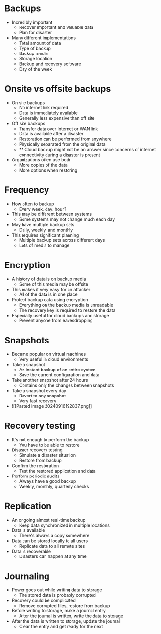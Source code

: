 # Backups
- Incredibly important
	- Recover important and valuable data
	- Plan for disaster
- Many different implementations
	- Total amount of data
	- Type of backup
	- Backup media
	- Storage location
	- Backup and recovery software
	- Day of the week
# Onsite vs offsite backups
- On site backups
	- No internet link required
	- Data is immediately available
	- Generally less expensive than off site
- Off site backups
	- Transfer data over Internet or WAN link
	- Data is available after a disaster
	- Restoration can be performed from anywhere
	- Physically separated from the original data
	- ** Cloud backup might not be an answer since concerns of internet connectivity during a disaster is present
- Organizations often use both
	- More copies of the data
	- More options when restoring
# Frequency
- How often to backup
	- Every week, day, hour?
- This may be different between systems
	- Some systems may not change much each day
- May have multiple backup sets
	- Daily, weekly, and monthly
- This requires significant planning
	- Multiple backup sets across different days
	- Lots of media to manage
# Encryption
- A history of data is on backup media
	- Some of this media may be offsite
- This makes it very easy for an attacker
	- All of the data is in one place
- Protect backup data using encryption
	- Everything on the backup media is unreadable
	- The recovery key is required to restore the data
- Especially useful for cloud backups and storage
	- Prevent anyone from eavesdropping
# Snapshots
- Became popular on virtual machines
	- Very useful in cloud environments
- Take a snapshot
	- An instant backup of an entire system
	- Save the current configuration and data
- Take another snapshot after 24 hours
	- Contains only the changes between snapshots
- Take a snapshot every day
	- Revert to any snapshot
	- Very fast recovery
- ![[Pasted image 20240916192837.png]]
# Recovery testing
- It's not enough to perform the backup
	- You have to be able to restore
- Disaster recovery testing
	- Simulate a disaster situation
	- Restore from backup
- Confirm the restoration
	- Test the restored application and data
- Perform periodic audits
	- Always have a good backup
	- Weekly, monthly, quarterly checks
# Replication
- An ongoing almost real-time backup
	- Keep data synchronized in multiple locations
- Data is available
	- There's always a copy somewhere
- Data can be stored locally to all users
	- Replicate data to all remote sites
- Data is recoverable
	- Disasters can happen at any time
# Journaling
- Power goes out while writing data to storage
	- The stored data is probably corrupted
- Recovery could be complicated
	- Remove corrupted files, restore from backup
- Before writing to storage, make a journal entry
	- After the journal is written, write the data to storage
- After the data is written to storage, update the journal
	- Clear the entry and get ready for the next